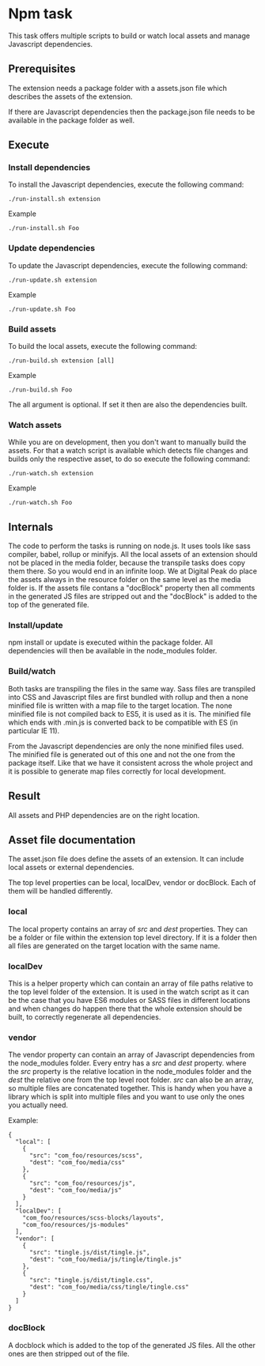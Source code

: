 # Npm task
This task offers multiple scripts to build or watch local assets and manage Javascript dependencies.

## Prerequisites
The extension needs a package folder with a assets.json file which describes the assets of the extension.

If there are Javascript dependencies then the package.json file needs to be available in the package folder as well.

## Execute
### Install dependencies
To install the Javascript dependencies, execute the following command:

`./run-install.sh extension`

Example

`./run-install.sh Foo`

### Update dependencies
To update the Javascript dependencies, execute the following command:

`./run-update.sh extension`

Example

`./run-update.sh Foo`

### Build assets
To build the local assets, execute the following command:

`./run-build.sh extension [all]`

Example

`./run-build.sh Foo`

The all argument is optional. If set it then are also the dependencies built.

### Watch assets
While you are on development, then you don't want to manually build the assets. For that a watch script is available which detects file changes and builds only the respective asset, to do so execute the following command:

`./run-watch.sh extension`

Example

`./run-watch.sh Foo`

## Internals
The code to perform the tasks is running on node.js. It uses tools like sass compiler, babel, rollup or minifyjs. All the local assets of an extension should not be placed in the media folder, because the transpile tasks does copy them there. So you would end in an infinite loop. We at Digital Peak do place the assets always in the resource folder on the same level as the media folder is.
If the assets file contans a "docBlock" property then all comments in the generated JS files are stripped out and the "docBlock" is added to the top of the generated file.

### Install/update
npm install or update is executed within the package folder. All dependencies will then be available in the node_modules folder.

### Build/watch
Both tasks are transpiling the files in the same way. Sass files are transpiled into CSS and Javascript files are first bundled with rollup and then a none minified file is written with a map file to the target location. The none minified file is not compiled back to ES5, it is used as it is. The minified file which ends with .min.js is converted back to be compatible with ES (in particular IE 11).

From the Javascript dependencies are only the none minified files used. The minified file is generated out of this one and not the one from the package itself. Like that we have it consistent across the whole project and it is possible to generate map files correctly for local development.

## Result
All assets and PHP dependencies are on the right location.

## Asset file documentation
The asset.json file does define the assets of an extension. It can include local assets or external dependencies.

The top level properties can be local, localDev, vendor or docBlock. Each of them will be handled differently.

### local
The local property contains an array of _src_ and _dest_ properties. They can be a folder or file within the extension top level directory. If it is a folder then all files are generated on the target location with the same name.

### localDev
This is a helper property which can contain an array of file paths relative to the top level folder of the extension. It is used in the watch script as it can be the case that you have ES6 modules or SASS files in different locations and when changes do happen there that the whole extension should be built, to correctly regenerate all dependencies.

### vendor
The vendor property can contain an array of Javascript dependencies from the node_modules folder. Every entry has a _src_ and _dest_ property. where the _src_ property is the relative location in the node_modules folder and the _dest_ the relative one from the top level root folder. _src_ can also be an array, so multiple files are concatenated together. This is handy when you have a library which is split into multiple files and you want to use only the ones you actually need.

Example:
```
{
  "local": [
    {
      "src": "com_foo/resources/scss",
      "dest": "com_foo/media/css"
    },
    {
      "src": "com_foo/resources/js",
      "dest": "com_foo/media/js"
    }
  ],  
  "localDev": [
    "com_foo/resources/scss-blocks/layouts",
    "com_foo/resources/js-modules"
  ],
  "vendor": [
    {
      "src": "tingle.js/dist/tingle.js",
      "dest": "com_foo/media/js/tingle/tingle.js"
    },
    {
      "src": "tingle.js/dist/tingle.css",
      "dest": "com_foo/media/css/tingle/tingle.css"
    }
  ]
}
```

### docBlock
A docblock which is added to the top of the generated JS files. All the other ones are then stripped out of the file.